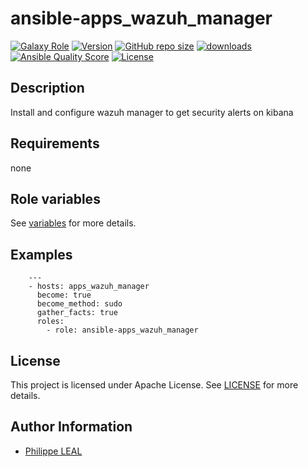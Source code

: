 # ansible-apps_wazuh_manager

[![Galaxy Role](https://img.shields.io/badge/galaxy-apps_wazuh_manager-purple?style=flat)](https://galaxy.ansible.com/lotusnoir/apps_wazuh_manager)
[![Version](https://img.shields.io/github/release/lotusnoir/ansible-apps_wazuh_manager.svg)](https://github.com/lotusnoir/ansible-apps_wazuh_manager/releases/latest)
[![GitHub repo size](https://img.shields.io/github/repo-size/lotusnoir/ansible-apps_wazuh_manager?color=orange&style=flat)](https://galaxy.ansible.com/lotusnoir/apps_wazuh_manager)
[![downloads](https://img.shields.io/ansible/role/d/)](https://galaxy.ansible.com/lotusnoir/apps_wazuh_manager)
[![Ansible Quality Score](https://img.shields.io/ansible/quality/)](https://galaxy.ansible.com/lotusnoir/apps_wazuh_manager)
[![License](https://img.shields.io/badge/license-Apache--2.0-brightgreen?style=flat)](https://opensource.org/licenses/Apache-2.0)

## Description

Install and configure wazuh manager to get security alerts on kibana
## Requirements

none

## Role variables

See [variables](/defaults/main.yml) for more details.

## Examples

        ---
        - hosts: apps_wazuh_manager
          become: true
          become_method: sudo
          gather_facts: true
          roles:
            - role: ansible-apps_wazuh_manager


## License

This project is licensed under Apache License. See [LICENSE](/LICENSE) for more details.

## Author Information

- [Philippe LEAL](https://github.com/lotusnoir)
